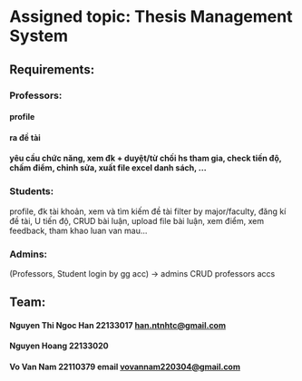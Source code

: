 # Assigned topic: Thesis Management System 

## Requirements:
### Professors: 
#### profile
      
#### ra đề tài
#### yêu cầu chức năng, xem đk + duyệt/từ chối hs tham gia, check tiến độ, chấm điểm, chỉnh sửa, xuất file excel danh sách, ...
### Students:
profile, đk tài khoản, xem và tìm kiếm đề tài filter by major/faculty, đăng kí đề tài, U tiến độ, CRUD bài luận, upload file bài luận, xem điểm, xem feedback, tham khao luan van mau...
### Admins:
(Professors, Student login by gg acc) -> admins CRUD professors accs

## Team:
#### Nguyen Thi Ngoc Han 22133017 han.ntnhtc@gmail.com
#### Nguyen Hoang 22133020
#### Vo Van Nam 22110379 email vovannam220304@gmail.com
